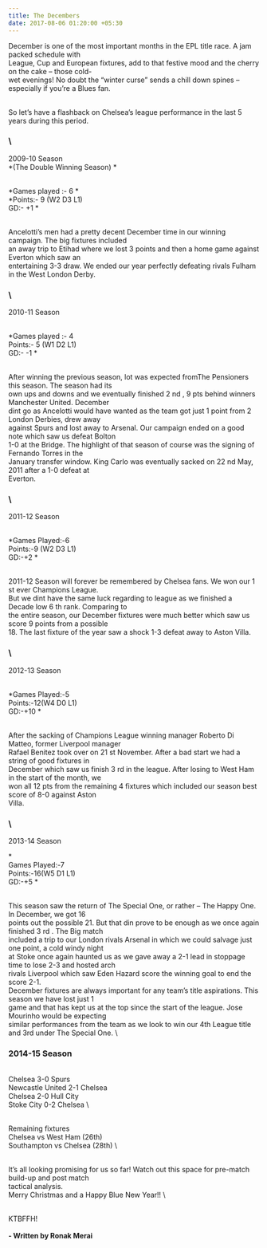 ```yaml
---
title: The Decembers
date: 2017-08-06 01:20:00 +05:30
---
```


December is one of the most important months in the EPL title race. A jam packed schedule with
\
League, Cup and European fixtures, add to that festive mood and the cherry on the cake – those cold-
\
wet evenings! No doubt the “winter curse” sends a chill down spines – especially if you’re a Blues fan.

\
So let’s have a flashback on Chelsea’s league performance in the last 5 years during this period.

### \
2009-10 Season
\
*(The Double Winning Season)
*

\
*Games played :- 6
*\
*Points:- 9 (W2 D3 L1)
\
GD:- \+1
*

\
Ancelotti’s men had a pretty decent December time in our winning campaign. The big fixtures included
\
an away trip to Etihad where we lost 3 points and then a home game against Everton which saw an
\
entertaining 3-3 draw. We ended our year perfectly defeating rivals Fulham in the West London Derby.

### \
2010-11 Season

\
*Games played :- 4
\
Points:- 5 (W1 D2 L1)
\
GD:- -1
*

\
After winning the previous season, lot was expected fromThe Pensioners this season. The season had its
\
own ups and downs and we eventually finished 2 nd , 9 pts behind winners Manchester United. December
\
dint go as Ancelotti would have wanted as the team got just 1 point from 2 London Derbies, drew away
\
against Spurs and lost away to Arsenal. Our campaign ended on a good note which saw us defeat Bolton
\
1-0 at the Bridge. The highlight of that season of course was the signing of Fernando Torres in the
\
January transfer window. King Carlo was eventually sacked on 22 nd May, 2011 after a 1-0 defeat at
\
Everton.

### \
2011-12 Season

\
*Games Played:-6
\
Points:-9 (W2 D3 L1)
\
GD:-\+2
*

\
2011-12 Season will forever be remembered by Chelsea fans. We won our 1 st ever Champions League.
\
But we dint have the same luck regarding to league as we finished a Decade low 6 th rank. Comparing to
\
the entire season, our December fixtures were much better which saw us score 9 points from a possible
\
18\. The last fixture of the year saw a shock 1-3 defeat away to Aston Villa.

### \
2012-13 Season

\
*Games Played:-5
\
Points:-12(W4 D0 L1)
\
GD:-\+10
*

\
After the sacking of Champions League winning manager Roberto Di Matteo, former Liverpool manager
\
Rafael Benitez took over on 21 st November. After a bad start we had a string of good fixtures in
\
December which saw us finish 3 rd in the league. After losing to West Ham in the start of the month, we
\
won all 12 pts from the remaining 4 fixtures which included our season best score of 8-0 against Aston
\
Villa.

### \
2013-14 Season

*\
Games Played:-7
\
Points:-16(W5 D1 L1)
\
GD:-\+5
*

\
This season saw the return of The Special One, or rather – The Happy One. In December, we got 16
\
points out the possible 21. But that din prove to be enough as we once again finished 3 rd . The Big match
\
included a trip to our London rivals Arsenal in which we could salvage just one point, a cold windy night
\
at Stoke once again haunted us as we gave away a 2-1 lead in stoppage time to lose 2-3 and hosted arch
\
rivals Liverpool which saw Eden Hazard score the winning goal to end the score 2-1.
\
December fixtures are always important for any team’s title aspirations. This season we have lost just 1
\
game and that has kept us at the top since the start of the league. Jose Mourinho would be expecting
\
similar performances from the team as we look to win our 4th League title and 3rd under The Special One.
\

### 2014-15 Season

\
Chelsea 3-0 Spurs
\
Newcastle United 2-1 Chelsea
\
Chelsea 2-0 Hull City
\
Stoke City 0-2 Chelsea
\

\
Remaining fixtures
\
Chelsea vs West Ham (26th)
\
Southampton vs Chelsea (28th)
\

\
It’s all looking promising for us so far! Watch out this space for pre-match build-up and post match
\
tactical analysis.
\
Merry Christmas and a Happy Blue New Year!!
\

\
KTBFFH!
\
\
**- Written by Ronak Merai**